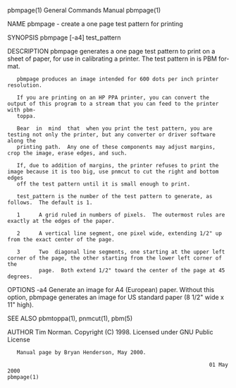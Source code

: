 pbmpage(1)                                                    General Commands Manual                                                   pbmpage(1)

NAME
       pbmpage - create a one page test pattern for printing

SYNOPSIS
       pbmpage [-a4] test_pattern

DESCRIPTION
       pbmpage  generates a one page test pattern to print on a sheet of paper, for use in calibrating a printer.  The test pattern in is PBM for‐
       mat.

       pbmpage produces an image intended for 600 dots per inch printer resolution.

       If you are printing on an HP PPA printer, you can convert the output of this program to a stream that you can feed to the printer with pbm‐
       toppa.

       Bear  in  mind  that  when you print the test pattern, you are testing not only the printer, but any converter or driver software along the
       printing path.  Any one of these components may adjust margins, crop the image, erase edges, and such.

       If, due to addition of margins, the printer refuses to print the image because it is too big, use pnmcut to cut the right and bottom  edges
       off the test pattern until it is small enough to print.

       test_pattern is the number of the test pattern to generate, as follows.  The default is 1.

       1      A grid ruled in numbers of pixels.  The outermost rules are exactly at the edges of the paper.

       2      A vertical line segment, one pixel wide, extending 1/2" up from the exact center of the page.

       3      Two  diagonal line segments, one starting at the upper left corner of the page, the other starting from the lower left corner of the
              page.  Both extend 1/2" toward the center of the page at 45 degrees.

OPTIONS
       -a4    Generate an image for A4 (European) paper.  Without this option, pbmpage generates an image for US standard paper (8 1/2" wide x 11"
              high).

SEE ALSO
       pbmtoppa(1), pnmcut(1), pbm(5)

AUTHOR
       Tim Norman.  Copyright (C) 1998.  Licensed under GNU Public License

       Manual page by Bryan Henderson, May 2000.

                                                                    01 May 2000                                                         pbmpage(1)
